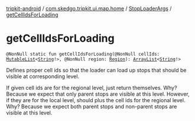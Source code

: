 [tripkit-android](../../index.md) / [com.skedgo.tripkit.ui.map.home](../index.md) / [StopLoaderArgs](index.md) / [getCellIdsForLoading](./get-cell-ids-for-loading.md)

# getCellIdsForLoading

`@NonNull static fun getCellIdsForLoading(@NonNull cellIds: `[`MutableList`](https://kotlinlang.org/api/latest/jvm/stdlib/kotlin.collections/-mutable-list/index.html)`<`[`String`](https://kotlinlang.org/api/latest/jvm/stdlib/kotlin/-string/index.html)`!>, @NonNull region: `[`Region`](../../com.skedgo.android.common.model/-region/index.md)`): `[`ArrayList`](https://docs.oracle.com/javase/7/docs/api/java/util/ArrayList.html)`<`[`String`](https://kotlinlang.org/api/latest/jvm/stdlib/kotlin/-string/index.html)`!>`

Defines proper cell ids so that the loader can load up stops that should be visible at corresponding level.

 If given cell ids are for the regional level, just return themselves. Why? Because we expect that only parent stops are visible at this level. However, if they are for the local level, should plus the cell ids for the regional level. Why? Because we expect both parent stops and non-parent stops are visible at this level.